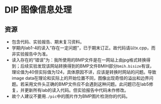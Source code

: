 # DIP 图像信息处理

## 资源
+ 包含代码、实验报告、期末复习资料。
+ 学期内lab1-4的读入“存在一定问题”，已于期末订正。故代码请以tx.cpp，而非实验报告中为准。
+ 读入存在的“错误”为：我所使用的BMP文件是在一网站上由jpg格式转换得到；后续实验发现该网站转换得到的BMP文件BMIH部分`bmih.bisize`有误，理论值为40但实际值为124，具体原因不详，应该是转换时网站的问题。导致image data在理论和实际上的开始位置不同，图像出现奇怪的溢出和边界问题。若采用文件头正确的BMP文件应不会遇到这种问题。此问题已在lab5修复，并更新所有lab的读入代码。但实验报告中代码未作修改。
+ 故个人建议不要用`./pic`中的图片作为BMP图片检测你的代码。